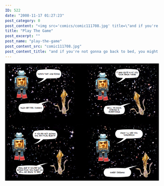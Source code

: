 ```yaml
---
ID: 522
date: "2008-11-17 01:27:23"
post_category: 0
post_content: "<img src='comics/comic111708.jpg' title=\"and if you're not gonna go back to bed, you might as well win\" />"
title: "Play The Game"
post_excerpt: ""
post_name: "play-the-game"
post_content_src: "comic111708.jpg"
post_content_title: "and if you're not gonna go back to bed, you might as well win"
---
```



[![and if you're not gonna go back to bed, you might as well win](/comics-hi-res/comic111708.jpg)](/comics-hi-res/comic111708.jpg "and if you're not gonna go back to bed, you might as well win")

